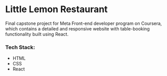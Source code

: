 # Little Lemon Restaurant

Final capstone project for Meta Front-end developer program on Coursera, which contains a detailed and responsive website with table-booking functionality built using React.


### Tech Stack:

- HTML
- CSS
- React




